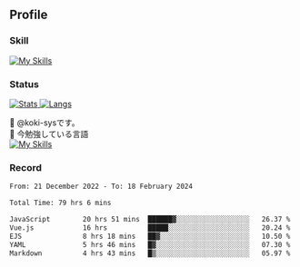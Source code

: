 ## Profile
### Skill
[![My Skills](https://skillicons.dev/icons?i=html,css,javascript,php,java,nodejs,react,bootstrap,docker,laravel,git,github,githubactions,materialui&theme=dark)](https://skillicons.dev)<br>
### Status
[![Stats](https://github-readme-stats.vercel.app/api?username=koki-sys&count_private=true&show_icons=true)
![Langs](https://github-readme-stats.vercel.app/api/top-langs/?username=koki-sys&layout=compact)](https://github.com/koki-sys)

👋 @koki-sysです。<br/>
🌱 今勉強している言語<br/>
[![My Skills](https://skillicons.dev/icons?i=typescript,react,golang&theme=dark)](https://skillicons.dev)


<!---
koki-sys/koki-sys is a ✨ special ✨ repository because its `README.md` (this file) appears on your GitHub profile.
You can click the Preview link to take a look at your changes.
--->

### Record
<!--START_SECTION:waka-->

```txt
From: 21 December 2022 - To: 18 February 2024

Total Time: 79 hrs 6 mins

JavaScript        20 hrs 51 mins  ██████▓░░░░░░░░░░░░░░░░░░   26.37 %
Vue.js            16 hrs          █████░░░░░░░░░░░░░░░░░░░░   20.24 %
EJS               8 hrs 18 mins   ██▓░░░░░░░░░░░░░░░░░░░░░░   10.50 %
YAML              5 hrs 46 mins   █▓░░░░░░░░░░░░░░░░░░░░░░░   07.30 %
Markdown          4 hrs 43 mins   █▒░░░░░░░░░░░░░░░░░░░░░░░   05.97 %
```

<!--END_SECTION:waka-->
